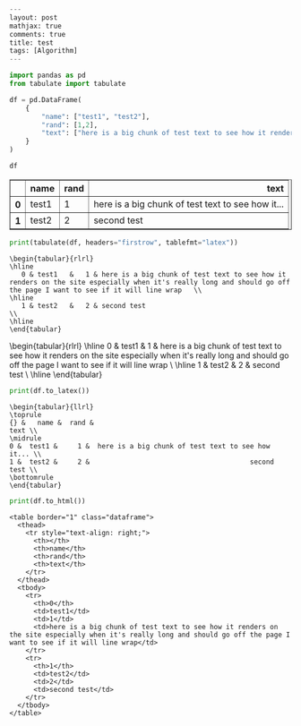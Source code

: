 ```python
---
layout: post  
mathjax: true  
comments: true  
title: test
tags: [Algorithm]  
---  
```


```python
import pandas as pd
from tabulate import tabulate
```


```python
df = pd.DataFrame(
    {
        "name": ["test1", "test2"],
        "rand": [1,2],
        "text": ["here is a big chunk of test text to see how it renders on the site especially when it's really long and should go off the page I want to see if it will line wrap", "second test"]
    }
)

df
```




<div>
<style scoped>
    .dataframe tbody tr th:only-of-type {
        vertical-align: middle;
    }

    .dataframe tbody tr th {
        vertical-align: top;
    }

    .dataframe thead th {
        text-align: right;
    }
</style>
<table border="1" class="dataframe">
  <thead>
    <tr style="text-align: right;">
      <th></th>
      <th>name</th>
      <th>rand</th>
      <th>text</th>
    </tr>
  </thead>
  <tbody>
    <tr>
      <th>0</th>
      <td>test1</td>
      <td>1</td>
      <td>here is a big chunk of test text to see how it...</td>
    </tr>
    <tr>
      <th>1</th>
      <td>test2</td>
      <td>2</td>
      <td>second test</td>
    </tr>
  </tbody>
</table>
</div>




```python
print(tabulate(df, headers="firstrow", tablefmt="latex"))
```

    \begin{tabular}{rlrl}
    \hline
       0 & test1   &   1 & here is a big chunk of test text to see how it renders on the site especially when it's really long and should go off the page I want to see if it will line wrap   \\
    \hline
       1 & test2   &   2 & second test                                                                                                                                                         \\
    \hline
    \end{tabular}


\begin{tabular}{rlrl}
\hline
   0 & test1   &   1 & here is a big chunk of test text to see how it renders on the site especially when it's really long and should go off the page I want to see if it will line wrap   \\
\hline
   1 & test2   &   2 & second test                                                                                                                                                         \\
\hline
\end{tabular}


```python
print(df.to_latex())
```

    \begin{tabular}{llrl}
    \toprule
    {} &   name &  rand &                                               text \\
    \midrule
    0 &  test1 &     1 &  here is a big chunk of test text to see how it... \\
    1 &  test2 &     2 &                                        second test \\
    \bottomrule
    \end{tabular}
    



```python
print(df.to_html())
```

    <table border="1" class="dataframe">
      <thead>
        <tr style="text-align: right;">
          <th></th>
          <th>name</th>
          <th>rand</th>
          <th>text</th>
        </tr>
      </thead>
      <tbody>
        <tr>
          <th>0</th>
          <td>test1</td>
          <td>1</td>
          <td>here is a big chunk of test text to see how it renders on the site especially when it's really long and should go off the page I want to see if it will line wrap</td>
        </tr>
        <tr>
          <th>1</th>
          <td>test2</td>
          <td>2</td>
          <td>second test</td>
        </tr>
      </tbody>
    </table>



```python

```

